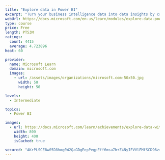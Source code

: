 ```yaml
---
title: "Explore data in Power BI"
excerpt: "Turn your business intelligence data into data insights by creating and configuring Power BI dashboards."
webUrl: https://docs.microsoft.com/en-us/learn/modules/explore-data-power-bi/
type: course
price: Free
length: PT53M
ratings:
  count: 4415
  average: 4.723896
heat: 60

provider:
  name: Microsoft Learn
  domain: microsoft.com
  images:
    - url: /assets/images/organizations/microsoft.com-50x50.jpg
      width: 50
      height: 50

levels:
  - Intermediate

topics:
  - Power BI

images:
  - url: https://docs.microsoft.com/learn/achievements/explore-data-with-power-bi-desktop-social.png
    width: 800
    height: 400
    isCached: true

secured: "AKrPLSCE8w05D8hog0W2QaGDgEepPegpEff6msa7h+Z4NyIFVVlFMfSCD96zrwqwJxZA8HfYE3jQQMlNdsJMOLW2/pmG9iltKRF5yY3VT+A50S41qDD8Tkj89EBrrs+5SIeGXE/HKZU+4WTnKtNrM6kemDdQUVkh4UcckfS/H4EuZwvfVI6xTIw4ivdBtpiBY1qxcVUBfQmzDjhAd2Ndt4Hv+LZ15twYdoA9SDsJuC84eYrO4+GXU+qTadtcaiAwkSwNk5QIpNvVO8UzyphMPpXvYtp7l8w+EA++iBJp5Adc9huNV6lWup75mC1MO4/avcz/Kf/bZRddoVTg8NVWUiVN7JcQnXd6l3/AdzM4a83lwa0qjQRcH0N3BmSUaXN9u4TJ9ghedtqasLUXCjIb9sO3WUnyknfwNNEOSJr4G5U=;WKLTzzV6qKrYgtqh+pPdOA=="
---
```


